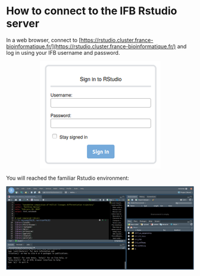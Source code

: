 # How to connect to the IFB Rstudio server

In a web browser, connect to [https://rstudio.cluster.france-bioinformatique.fr/](https://rstudio.cluster.france-bioinformatique.fr/) and log in using your IFB username and password.

<p align="center">
<img src="./ressources/Rstudio.png">
</p>

You will reached the familiar Rstudio environment:

<p align="center">
<img src="./ressources/RstudioScreen.png">
</p>
